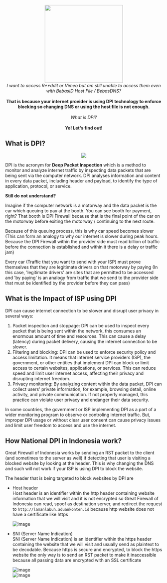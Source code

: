 <p align="center">
  <img src="https://media.discordapp.net/attachments/1059052464919298049/1121832072743485490/ezgif.com-crop.png" width="250px"><br>
  <i>I want to access R**ddit or Vimeo but am still unable to access them even with BebasID Host File / BebasDNS?</i><br><br>
  <b>That is because your internet provider is using DPI technology to enforce blocking so changing DNS or using the host file is not enough.</b><br><br>
  <i>What is DPI?</i><br><br>
  <b>Yo! Let's find out!</b>
</p>

## What is DPI?
<p align="center">
  <img src="https://media.discordapp.net/attachments/1117725697646014484/1121259982776717383/cLXczluYcjR4kkGH93X4.png?width=1080&height=222">
</p>
DPI is the acronym for <b>Deep Packet Inspection</b> which is a method to monitor and analyze internet traffic by inspecting data packets that are being sent via the computer network. DPI analyses information and content in every data packet, including header and payload, to identify the type of application, protocol, or service. 


**Still do not understand?**

Imagine if the computer network is a motorway and the data packet is the car which queuing to pay at the booth. You can see booth for payment, right? That booth is DPI Firewall because that is the final point of the car on the motorway before exiting the motorway / continuing to the next route.

Because of this queuing process, this is why car speed becomes slower (This can form an analogy to why our internet is slower during peak hours. Because the DPI Firewall within the provider side must read billion of traffic before the connection is established and within it there is a delay or traffic jam)

Every car (Traffic that you want to send with your ISP) must prove themselves that they are legitimate drivers on that motorway by paying (In this case, 'legitimate drivers' are sites that are permitted to be accessed and 'by paying' is an analogy from traffic that we send to the provider side that must be identified by the provider before they can pass)

## What is the Impact of ISP using DPI

DPI can cause internet connection to be slower and disrupt user privacy in several ways:
1. Packet inspection and stoppage: DPI can be used to inspect every packet that is being sent within the network, this consumes an enormous amount of time and resources. This can cause a delay (latency) during packet delivery, causing the internet connection to be slower.
2. Filtering and blocking: DPI can be used to enforce security policy and access limitation. It means that internet service providers (ISP), the government, or other entities that implement DPI can block or limit access to certain websites, applications, or services. This can reduce speed and limit user internet access, affecting their privacy and disrupting internet freedom.
3. Privacy monitoring: By analyzing content within the data packet, DPI can collect users' private information, for example, browsing detail, online activity, and private communication. If not properly managed, this practice can violate user privacy and endanger their data security.

In some countries, the government or ISP implementing DPI as a part of a wider monitoring program to observe or controling internet traffic. But, improper DPI usage or without clear user consent can cause privacy issues and limit user freedom to access and use the internet.

## How National DPI in Indonesia work?

Great Firewall of Indonesia works by sending an RST packet to the client (and sometimes to the server as well) if detecting that user is visiting a blocked website by looking at the header. This is why changing the DNS and such will not work if your ISP is using DPI to block the website.

The header that is being targeted to block websites by DPI are
- Host header<br>
  Host header is an identifier within the http header containing website information that we will visit and it is not encrypted so Great Firewall of Indonesia can read, spoof as destination server, and redirect the request to `http://lamanlabuh.aduankonten.id` because http website does not have a certificate like https<br>
  
  ![image](https://github.com/bebasid/KominFudge/assets/115700386/848147a7-a296-4686-a83e-52a844aeaeaf)<br> 
 
 - SNI (Server Name Indication)<br>
   SNI (Server Name Indication) is an identifier within the https header containing the website that we will visit and usually send as plaintext to be decodable. Because https is secure and encrypted, to block the https website the only way is to send an RST packet to make it inaccessible because all passing data are encrypted with an SSL certificate
   
   ![image](https://github.com/bebasid/KominFudge/assets/115700386/1e774621-2495-4434-860c-6a3d747d47e0)<br>
   ![image](https://github.com/bebasid/KominFudge/assets/115700386/f0c4c87d-e172-44f6-8102-d3996b3e3669)<br>
